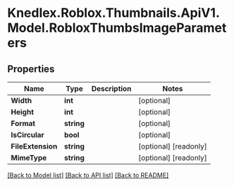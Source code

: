 # Knedlex.Roblox.Thumbnails.ApiV1.Model.RobloxThumbsImageParameters

## Properties

Name | Type | Description | Notes
------------ | ------------- | ------------- | -------------
**Width** | **int** |  | [optional] 
**Height** | **int** |  | [optional] 
**Format** | **string** |  | [optional] 
**IsCircular** | **bool** |  | [optional] 
**FileExtension** | **string** |  | [optional] [readonly] 
**MimeType** | **string** |  | [optional] [readonly] 

[[Back to Model list]](../README.md#documentation-for-models) [[Back to API list]](../README.md#documentation-for-api-endpoints) [[Back to README]](../README.md)

